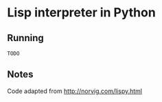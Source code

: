 # Lisp interpreter in Python

## Running

```
TODO
```

## Notes

Code adapted from http://norvig.com/lispy.html
